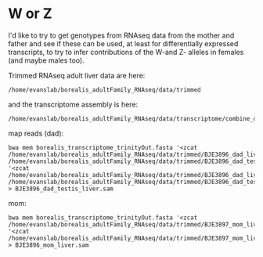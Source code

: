 # W or Z

I'd like to try to get genotypes from RNAseq data from the mother and father and see if these can be used, at least for differentially expressed transcripts, to try to infer contributions of the W-and Z- alleles in females (and maybe males too).

Trimmed RNAseq adult liver data are here:
```
/home/evanslab/borealis_adultFamily_RNAseq/data/trimmed
```

and the transcriptome assembly is here:
```
/home/evanslab/borealis_adultFamily_RNAseq/data/transcriptome/combine_de_count_transcript/borealis_transcriptome_trinityOut.fasta
```

map reads (dad):
```
bwa mem borealis_transcriptome_trinityOut.fasta '<zcat /home/evanslab/borealis_adultFamily_RNAseq/data/trimmed/BJE3896_dad_liver_R1_paired.fastq.gz /home/evanslab/borealis_adultFamily_RNAseq/data/trimmed/BJE3896_dad_testis_R1_paired.fastq.gz' '<zcat /home/evanslab/borealis_adultFamily_RNAseq/data/trimmed/BJE3896_dad_liver_R2_paired.fastq.gz /home/evanslab/borealis_adultFamily_RNAseq/data/trimmed/BJE3896_dad_testis_R2_paired.fastq.gz' > BJE3896_dad_testis_liver.sam
```
mom:
```
bwa mem borealis_transcriptome_trinityOut.fasta '<zcat /home/evanslab/borealis_adultFamily_RNAseq/data/trimmed/BJE3897_mom_liver_R1_paired.fastq.gz' '<zcat /home/evanslab/borealis_adultFamily_RNAseq/data/trimmed/BJE3897_mom_liver_R2_paired.fastq.gz' > BJE3896_mom_liver.sam
```
